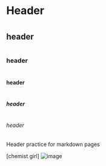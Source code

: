 # <h1> Header

# <H2> header

# <H3> header
# <H4> header
# <H5> header
# <H6> header


Header practice for markdown pages 


[chemist girl] ![image](https://github.com/user-attachments/assets/3c435906-bfef-428d-aea2-10c2ec80281a)

